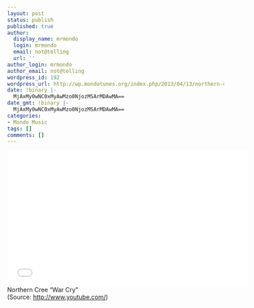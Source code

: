 ```yaml
---
layout: post
status: publish
published: true
author:
  display_name: mrmondo
  login: mrmondo
  email: not@telling
  url: ''
author_login: mrmondo
author_email: not@telling
wordpress_id: 192
wordpress_url: http://wp.mondotunes.org/index.php/2013/04/13/northern-cree-war-cry/
date: !binary |-
  MjAxMy0wNC0xMyAwMzo0NjozMSArMDAwMA==
date_gmt: !binary |-
  MjAxMy0wNC0xMyAwMzo0NjozMSArMDAwMA==
categories:
- Mondo Music
tags: []
comments: []
---
```

<iframe width="560" height="315" src="//www.youtube.com/embed/HE2cuZCs4Vc" frameborder="0"> </iframe>
Northern Cree &#8220;War Cry"
<div class="attribution">(<span>Source:</span> <a href="http://www.youtube.com/">http://www.youtube.com/</a>)</div>
